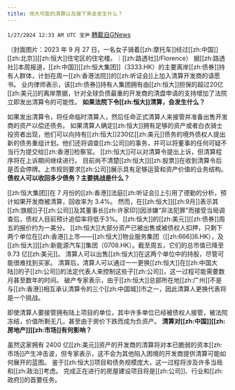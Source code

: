 ```yaml
---
title: 恒大可能的清算以及接下来会发生什么？
---
```

`1/27/2024 12:33 AM UTC 宝尹` [轉載自GNews](https://gnews.org/articles/2257295)

（封面图片：2023 年 9 月 27 日，一名女子骑着[[zh:摩托车]]经过[[zh:中国]][[zh:北京]][[zh:恒大]]住宅区的住宅楼。｜[[zh:路透社]]/Florence）
据[[zh:路透社]]本周报道，[[zh:中国]][[zh:恒大集团]]（3333.HK）的主要离岸[[zh:债券]]持有人群体，计划在周一[[zh:香港法院]]的[[zh:听证会]]上加入清算开发商的请愿书。
业内律师表示，该[[zh:债券]]持有人集团拥有由[[zh:恒大]]担保的超过20亿[[zh:美元]]的离岸票据，针对全球负债最重的开发商的清盘申请的支持增加了法院立即发出清算令的可能性。
**如果法院下令[[zh:恒大]]清算，会发生什么？**

如果发出清算令，将任命临时清算人，然后任命正式清算人来接管并准备出售开发商的资产以偿还债务。
如果清算人确定[[zh:恒大]]拥有足够的资产或者白衣骑士投资者出现，他们可以向持有[[zh:恒大]]230亿[[zh:美元]]债务的境外债权人提出新的债务重组计划。他们还将调查[[zh:公司]]的事务，并可以将董事的任何可疑不当行为提交给[[zh:香港]]检察官。
[[zh:恒大]]可以对清算令提出上诉，但清算程序将在上诉期间继续进行。
目前尚不清楚[[zh:恒大]][[zh:股票]]在收到清算令后是否会停牌。上市规则要求[[zh:公司]]展示具有足够运营和资产价值的业务结构。
**债权人可以收回多少债务？主要挑战是什么？**

[[zh:恒大集团]]在 7 月份的[[zh:香港]]法庭[[zh:听证会]]上引用了德勤的分析，预计如果开发商被清算，回收率为 3.4%。
然而，在[[zh:恒大]][[zh:9月]]表示其[[zh:旗舰]]子[[zh:公司]]及其董事长[[zh:许家印]]因涉嫌“非法犯罪”而接受当局调查后，债权人目前预计追偿率将低于3%。
[[zh:恒大]]的[[zh:美元]][[zh:债券]]周五的报价约为一美分。
[[zh:恒大]]大部分资产已被出售或被债权人扣押，只剩下两个单位在[[zh:香港]]上市——[[zh:恒大]]物业服务集团（[[zh:666]]6.HK），及[[zh:恒大]][[zh:新能源汽车]]集团（0708.HK）。截至周五，它们的总市值已降至 9.73 亿[[zh:美元]]。
清算人可以出售[[zh:恒大]]在这两个单位中的持股，尽管可能很难找到买家。
清算后，清算人可以通过一一更换[[zh:恒大]]在[[zh:中国大陆]]的子[[zh:公司]]的法定代表人来控制这些子[[zh:公司]]，这一过程可能需要数月甚至数年的时间。
破产专家表示，由于[[zh:恒大]]总部所在地[[zh:广州]]不是与[[zh:香港]]相互承认清算令的三个[[zh:中国城]]市之一，因此清算人更换代表将是一个挑战。


即使清算人要接管拥有陆上项目的单位，其中许多单位已经被债权人接管，被法院冻结，价值所剩无几，甚至由于房价下跌而成为负资产。
**清算对[[zh:中国]][[zh:房地产]][[zh:市场]]有何影响？**

虽然这家拥有 2400 亿[[zh:美元]]资产的开发商的清算将对本已脆弱的资本[[zh:市场]]产生冲击波，但专家表示，这不会为其他陷入困境的开发商提供清算可能如何展开的蓝图。
鉴于[[zh:恒大]]项目和债务规模庞大，这一过程将涉及许多当局和[[zh:政治]]考虑。
完成正在进行的房屋建设项目将是[[zh:公司]]、行业和[[zh:政府]]的首要任务。


